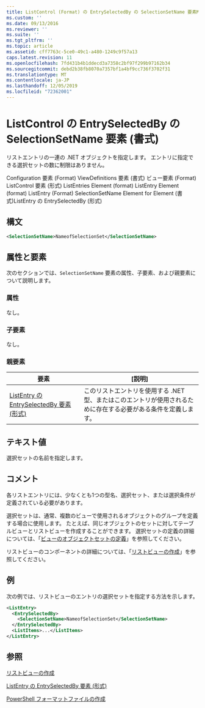 ```yaml
---
title: ListControl (Format) の EntrySelectedBy の SelectionSetName 要素Microsoft Docs
ms.custom: ''
ms.date: 09/13/2016
ms.reviewer: ''
ms.suite: ''
ms.tgt_pltfrm: ''
ms.topic: article
ms.assetid: cff7763c-5ce0-49c1-a480-1249c9f57a13
caps.latest.revision: 11
ms.openlocfilehash: 7fd431b4b1ddecd3a7358c2bf97f299b97162b34
ms.sourcegitcommit: debd2b38fb8070a7357bf1a4bf9cc736f3702f31
ms.translationtype: MT
ms.contentlocale: ja-JP
ms.lasthandoff: 12/05/2019
ms.locfileid: "72362001"
---
```

# <a name="selectionsetname-element-for-entryselectedby-for-listcontrol-format"></a>ListControl の EntrySelectedBy の SelectionSetName 要素 (書式)

リストエントリの一連の .NET オブジェクトを指定します。 エントリに指定できる選択セットの数に制限はありません。

Configuration 要素 (Format) ViewDefinitions 要素 (書式) ビュー要素 (Format) ListControl 要素 (形式) ListEntries Element (format) ListEntry Element (format) ListEntry (Format) SelectionSetName Element for Element (書式)ListEntry の EntrySelectedBy (形式)

## <a name="syntax"></a>構文

```xml
<SelectionSetName>NameofSelectionSet</SelectionSetName>
```

## <a name="attributes-and-elements"></a>属性と要素

次のセクションでは、`SelectionSetName` 要素の属性、子要素、および親要素について説明します。

### <a name="attributes"></a>属性

なし。

### <a name="child-elements"></a>子要素

なし。

### <a name="parent-elements"></a>親要素

|要素|[説明]|
|-------------|-----------------|
|[ListEntry の EntrySelectedBy 要素 (形式)](./entryselectedby-element-for-listentry-for-listcontrol-format.md)|このリストエントリを使用する .NET 型、またはこのエントリが使用されるために存在する必要がある条件を定義します。|

## <a name="text-value"></a>テキスト値

選択セットの名前を指定します。

## <a name="remarks"></a>コメント

各リストエントリには、少なくとも1つの型名、選択セット、または選択条件が定義されている必要があります。

選択セットは、通常、複数のビューで使用されるオブジェクトのグループを定義する場合に使用します。 たとえば、同じオブジェクトのセットに対してテーブルビューとリストビューを作成することができます。 選択セットの定義の詳細については、「[ビューのオブジェクトセットの定義](./defining-selection-sets.md)」を参照してください。

リストビューのコンポーネントの詳細については、「[リストビューの作成](./creating-a-list-view.md)」を参照してください。

## <a name="example"></a>例

次の例では、リストビューのエントリの選択セットを指定する方法を示します。

```xml
<ListEntry>
  <EntrySelectedBy>
    <SelectionSetName>NameofSelectionSet</SelectionSetName>
  </EntrySelectedBy>
  <ListItems>...</ListItems>
</ListEntry>
```

## <a name="see-also"></a>参照

[リストビューの作成](./creating-a-list-view.md)

[ListEntry の EntrySelectedBy 要素 (形式)](./entryselectedby-element-for-listentry-for-listcontrol-format.md)

[PowerShell フォーマットファイルの作成](./writing-a-powershell-formatting-file.md)
